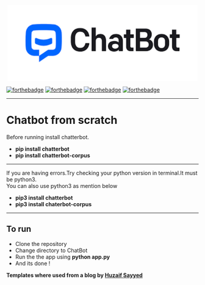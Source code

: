 <p align="center">
<img align = "center" width="500" height="200" src="https://github.com/suubh/ChatBot/blob/master/static/styles/indexchat.png" /><br>


[![forthebadge](https://forthebadge.com/images/badges/built-by-developers.svg)](https://forthebadge.com)
[![forthebadge](https://forthebadge.com/images/badges/built-with-swag.svg)](https://forthebadge.com)
[![forthebadge](https://forthebadge.com/images/badges/built-with-love.svg)](https://forthebadge.com)
[![forthebadge](https://forthebadge.com/images/badges/made-with-python.svg)](https://forthebadge.com)

</p>
<hr>
<h1>Chatbot from scratch</h1>
Before running install chatterbot.
<ul>
  <li><strong>pip install chatterbot</strong></li>
  <li><strong>pip install chatterbot-corpus</strong></li>
</ul>
<hr>
If you are having errors.Try checking your python version in terminal.It must be python3.<br>
You can also use python3 as mention below
<ul>
  <li><strong>pip3 install chatterbot</strong></li>
  <li><strong>pip3 install chaterbot-corpus</strong></li>
</ul>
<hr>
<h2>To run</h2>
<ul>
  <li>Clone the repository</li>
  <li>Change directory to ChatBot</li>
  <li>Run the the app using <strong>python app.py </strong></li>
  <li>And its done !</li>
</ul>
<p><strong>Templates where used from a blog by <a href="https://studygyaan.com/python/create-web-based-chatbot-in-python-django-flask">Huzaif Sayyed</a> </strong></p>


